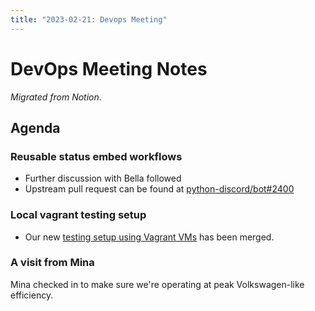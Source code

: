 ```yaml
---
title: "2023-02-21: Devops Meeting"
---
```


# DevOps Meeting Notes

*Migrated from Notion*.

## Agenda

### Reusable status embed workflows

- Further discussion with Bella followed
- Upstream pull request can be found at
  [python-discord/bot#2400](https://github.com/python-discord/bot/pull/2400)

### Local vagrant testing setup

- Our new [testing setup using Vagrant
  VMs](https://github.com/python-discord/infra/pull/78) has been merged.

### A visit from Mina

Mina checked in to make sure we're operating at peak Volkswagen-like
efficiency.


<!-- vim: set textwidth=80 sw=2 ts=2: -->
